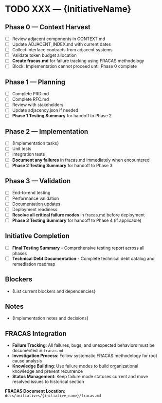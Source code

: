 # TODO XXX — {InitiativeName}

## Phase 0 — Context Harvest
- [ ] Review adjacent components in CONTEXT.md
- [ ] Update ADJACENT_INDEX.md with current dates
- [ ] Collect interface contracts from adjacent systems
- [ ] Validate token budget allocation
- [ ] **Create fracas.md** for failure tracking using FRACAS methodology
- [ ] Block: Implementation cannot proceed until Phase 0 complete

## Phase 1 — Planning
- [ ] Complete PRD.md
- [ ] Complete RFC.md
- [ ] Review with stakeholders
- [ ] Update adjacency.json if needed
- [ ] **Phase 1 Testing Summary** for handoff to Phase 2

## Phase 2 — Implementation
- [ ] {Implementation tasks}
- [ ] Unit tests
- [ ] Integration tests
- [ ] **Document any failures** in fracas.md immediately when encountered
- [ ] **Phase 2 Testing Summary** for handoff to Phase 3

## Phase 3 — Validation
- [ ] End-to-end testing
- [ ] Performance validation
- [ ] Documentation updates
- [ ] Deployment readiness
- [ ] **Resolve all critical failure modes** in fracas.md before deployment
- [ ] **Phase 3 Testing Summary** for handoff to Phase 4 (if applicable)

## Initiative Completion
- [ ] **Final Testing Summary** - Comprehensive testing report across all phases
- [ ] **Technical Debt Documentation** - Complete technical debt catalog and remediation roadmap

## Blockers
- {List current blockers and dependencies}

## Notes
- {Implementation notes and decisions}

## FRACAS Integration
- **Failure Tracking**: All failures, bugs, and unexpected behaviors must be documented in `fracas.md`
- **Investigation Process**: Follow systematic FRACAS methodology for root cause analysis
- **Knowledge Building**: Use failure modes to build organizational knowledge and prevent recurrence
- **Status Management**: Keep failure mode statuses current and move resolved issues to historical section

**FRACAS Document Location**: `docs/initiatives/{initiative_name}/fracas.md`